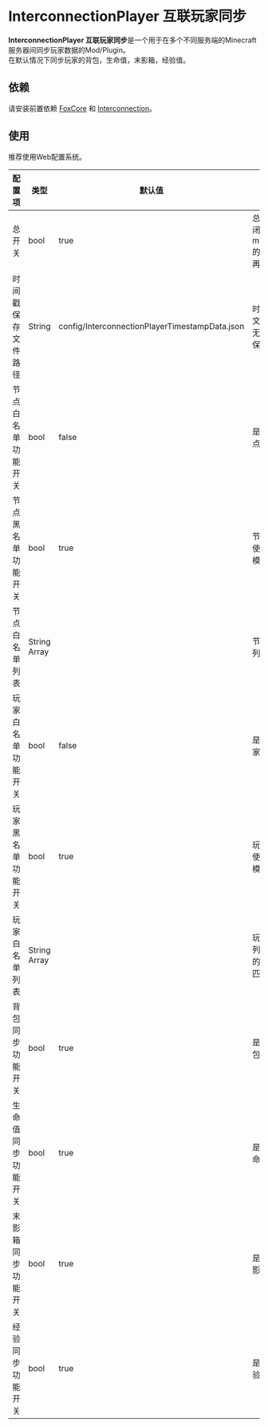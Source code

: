 # InterconnectionPlayer 互联玩家同步
**InterconnectionPlayer 互联玩家同步**是一个用于在多个不同服务端的Minecraft服务器间同步玩家数据的Mod/Plugin。  
在默认情况下同步玩家的背包，生命值，末影箱，经验值。
## 依赖
请安装前置依赖 [FoxCore](https://github.com/KenRouKoro/FoxMCProject) 和 [Interconnection](https://github.com/KenRouKoro/Interconnection)。
## 使用
推荐使用Web配置系统。

| 配置项        | 类型           | 默认值   | 说明     |
|------------|--------------|-------|---------------------|
| 总开关 | bool         | true  | 总开关，关闭后本mod/plugin的传输将不再进行     |
| 时间戳保存文件路径 | String         | config/InterconnectionPlayerTimestampData.json  | 时间戳保存文件路径，无特殊需求保持默认     |
| 节点白名单功能开关  | bool         | false | 是否启用节点白名单           |
| 节点黑名单功能开关  | bool         | true  | 节点白名单使用黑名单模式        |
| 节点白名单列表    | String Array |       | 节点白名单列表             |
| 玩家白名单功能开关  | bool         | false | 是否启用玩家白名单           |
| 玩家黑名单功能开关  | bool         | true  | 玩家白名单使用黑名单模式        |
| 玩家白名单列表    | String Array |       | 玩家白名单列表，使用的是UUID匹配  |
| 背包同步功能开关  | bool         | true  | 是否启用背包同步        |
| 生命值同步功能开关  | bool         | true  | 是否启用生命值同步        |
| 末影箱同步功能开关  | bool         | true  | 是否启用末影箱同步        |
| 经验同步功能开关  | bool         | true  | 是否启用经验同步        |